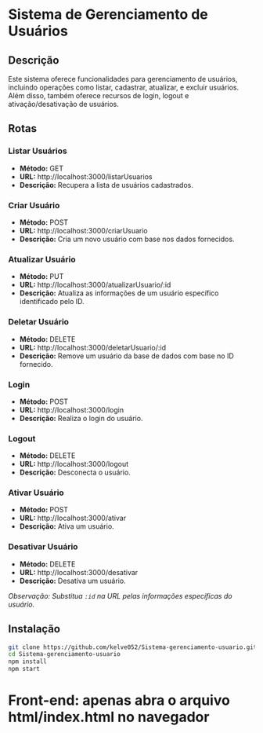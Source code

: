 # Sistema de Gerenciamento de Usuários

## Descrição
Este sistema oferece funcionalidades para gerenciamento de usuários, incluindo operações como listar, cadastrar, atualizar, e excluir usuários. Além disso, também oferece recursos de login, logout e ativação/desativação de usuários.

## Rotas

### Listar Usuários
- **Método:** GET
- **URL:** http://localhost:3000/listarUsuarios
- **Descrição:** Recupera a lista de usuários cadastrados.

### Criar Usuário
- **Método:** POST
- **URL:** http://localhost:3000/criarUsuario
- **Descrição:** Cria um novo usuário com base nos dados fornecidos.

### Atualizar Usuário
- **Método:** PUT
- **URL:** http://localhost:3000/atualizarUsuario/:id
- **Descrição:** Atualiza as informações de um usuário específico identificado pelo ID.

### Deletar Usuário
- **Método:** DELETE
- **URL:** http://localhost:3000/deletarUsuario/:id
- **Descrição:** Remove um usuário da base de dados com base no ID fornecido.

### Login
- **Método:** POST
- **URL:** http://localhost:3000/login
- **Descrição:** Realiza o login do usuário.

### Logout
- **Método:** DELETE
- **URL:** http://localhost:3000/logout
- **Descrição:** Desconecta o usuário.

### Ativar Usuário
- **Método:** POST
- **URL:** http://localhost:3000/ativar
- **Descrição:** Ativa um usuário.

### Desativar Usuário
- **Método:** DELETE
- **URL:** http://localhost:3000/desativar
- **Descrição:** Desativa um usuário.

*Observação: Substitua `:id` na URL pelas informações específicas do usuário.*

## Instalação

```bash
git clone https://github.com/kelve052/Sistema-gerenciamento-usuario.git
cd Sistema-gerenciamento-usuario
npm install
npm start
```
# Front-end: apenas abra o arquivo html/index.html no navegador
